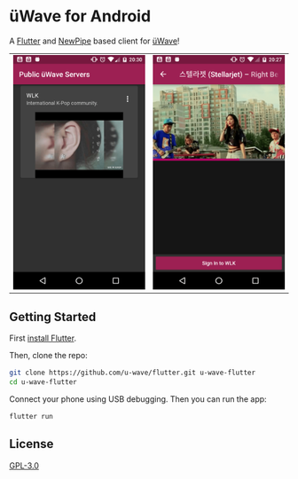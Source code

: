 # üWave for Android

A [Flutter](https://flutter.io) and [NewPipe](https://newpipe.schabi.org) based client for [üWave](https://u-wave.net)!

|||
|-|-|
| ![Server List](./assets/screenshots/servers.png) | ![Listening](./assets/screenshots/listen.png) |

## Getting Started

First [install Flutter](https://flutter.io/get-started/install/).

Then, clone the repo:

```bash
git clone https://github.com/u-wave/flutter.git u-wave-flutter
cd u-wave-flutter
```

Connect your phone using USB debugging. Then you can run the app:

```bash
flutter run
```

## License

[GPL-3.0](./LICENSE.md)
